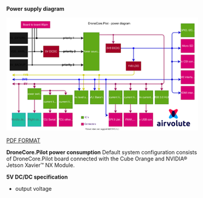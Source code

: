 **Power supply diagram**

![aepilot1_power_supply_diagram.svg](uploads/fd7d7291101b34e284d886675b0bf097/aepilot1_power_supply_diagram.svg)

[PDF FORMAT](uploads/3475e310a2746c29dc62faa2b54d5e2e/aepilot1_power_supply_diagram.pdf)

**DroneCore.Pilot power consumption**
  Default system configuration consists of DroneCore.Pilot board connected with the Cube Orange and NVIDIA® Jetson Xavier™ NX Module. 

**5V DC/DC specification**
  - output voltage 